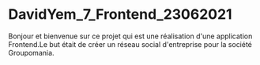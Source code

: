 ﻿# DavidYem_7_Frontend_23062021
Bonjour et bienvenue sur ce projet qui est une réalisation d'une application Frontend.Le but était de créer un réseau social d'entreprise pour la société Groupomania.
